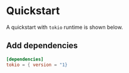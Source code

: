 # Quickstart

A quickstart with `tokio` runtime is shown below.

## Add dependencies

```toml
[dependencies]
tokio = { version = "1}

```